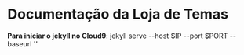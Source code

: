 # Documentação da Loja de Temas

**Para iniciar o jekyll no Cloud9**: jekyll serve --host $IP --port $PORT --baseurl ''